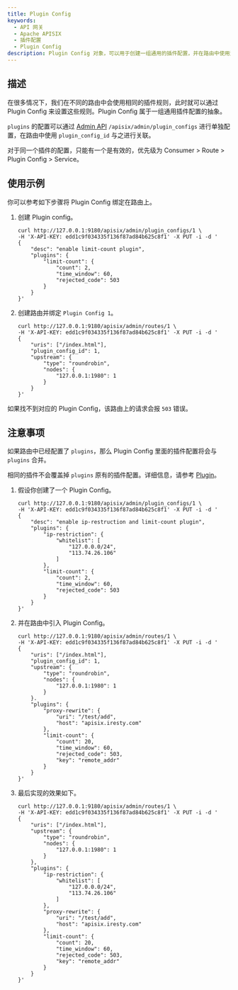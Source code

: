 ```yaml
---
title: Plugin Config
keywords:
  - API 网关
  - Apache APISIX
  - 插件配置
  - Plugin Config
description: Plugin Config 对象，可以用于创建一组通用的插件配置，并在路由中使用这组配置。
---
```


<!--
#
# Licensed to the Apache Software Foundation (ASF) under one or more
# contributor license agreements.  See the NOTICE file distributed with
# this work for additional information regarding copyright ownership.
# The ASF licenses this file to You under the Apache License, Version 2.0
# (the "License"); you may not use this file except in compliance with
# the License.  You may obtain a copy of the License at
#
#     http://www.apache.org/licenses/LICENSE-2.0
#
# Unless required by applicable law or agreed to in writing, software
# distributed under the License is distributed on an "AS IS" BASIS,
# WITHOUT WARRANTIES OR CONDITIONS OF ANY KIND, either express or implied.
# See the License for the specific language governing permissions and
# limitations under the License.
#
-->

## 描述

在很多情况下，我们在不同的路由中会使用相同的插件规则，此时就可以通过 Plugin Config 来设置这些规则。Plugin Config 属于一组通用插件配置的抽象。

`plugins` 的配置可以通过 [Admin API](../admin-api.md#plugin-config) `/apisix/admin/plugin_configs` 进行单独配置，在路由中使用 `plugin_config_id` 与之进行关联。

对于同一个插件的配置，只能有一个是有效的，优先级为 Consumer > Route > Plugin Config > Service。

## 使用示例

你可以参考如下步骤将 Plugin Config 绑定在路由上。

1. 创建 Plugin config。

    ```shell
    curl http://127.0.0.1:9180/apisix/admin/plugin_configs/1 \
    -H 'X-API-KEY: edd1c9f034335f136f87ad84b625c8f1' -X PUT -i -d '
    {
        "desc": "enable limit-count plugin",
        "plugins": {
            "limit-count": {
                "count": 2,
                "time_window": 60,
                "rejected_code": 503
            }
        }
    }'
    ```

2. 创建路由并绑定 `Plugin Config 1`。

    ```shell
    curl http://127.0.0.1:9180/apisix/admin/routes/1 \
    -H 'X-API-KEY: edd1c9f034335f136f87ad84b625c8f1' -X PUT -i -d '
    {
        "uris": ["/index.html"],
        "plugin_config_id": 1,
        "upstream": {
            "type": "roundrobin",
            "nodes": {
                "127.0.0.1:1980": 1
            }
        }
    }'
    ```

如果找不到对应的 Plugin Config，该路由上的请求会报 `503` 错误。

## 注意事项

如果路由中已经配置了 `plugins`，那么 Plugin Config 里面的插件配置将会与 `plugins` 合并。

相同的插件不会覆盖掉 `plugins` 原有的插件配置。详细信息，请参考 [Plugin](./plugin.md)。

1. 假设你创建了一个 Plugin Config。

    ```shell
    curl http://127.0.0.1:9180/apisix/admin/plugin_configs/1 \
    -H 'X-API-KEY: edd1c9f034335f136f87ad84b625c8f1' -X PUT -i -d '
    {
        "desc": "enable ip-restruction and limit-count plugin",
        "plugins": {
            "ip-restriction": {
                "whitelist": [
                    "127.0.0.0/24",
                    "113.74.26.106"
                ]
            },
            "limit-count": {
                "count": 2,
                "time_window": 60,
                "rejected_code": 503
            }
        }
    }'
    ```

2. 并在路由中引入 Plugin Config。

    ```shell
    curl http://127.0.0.1:9180/apisix/admin/routes/1 \
    -H 'X-API-KEY: edd1c9f034335f136f87ad84b625c8f1' -X PUT -i -d '
    {
        "uris": ["/index.html"],
        "plugin_config_id": 1,
        "upstream": {
            "type": "roundrobin",
            "nodes": {
                "127.0.0.1:1980": 1
            }
        }.
        "plugins": {
            "proxy-rewrite": {
                "uri": "/test/add",
                "host": "apisix.iresty.com"
            },
            "limit-count": {
                "count": 20,
                "time_window": 60,
                "rejected_code": 503,
                "key": "remote_addr"
            }
        }
    }'
    ```

3. 最后实现的效果如下。

    ```shell
    curl http://127.0.0.1:9180/apisix/admin/routes/1 \
    -H 'X-API-KEY: edd1c9f034335f136f87ad84b625c8f1' -X PUT -i -d '
    {
        "uris": ["/index.html"],
        "upstream": {
            "type": "roundrobin",
            "nodes": {
                "127.0.0.1:1980": 1
            }
        },
        "plugins": {
            "ip-restriction": {
                "whitelist": [
                    "127.0.0.0/24",
                    "113.74.26.106"
                ]
            },
            "proxy-rewrite": {
                "uri": "/test/add",
                "host": "apisix.iresty.com"
            },
            "limit-count": {
                "count": 20,
                "time_window": 60,
                "rejected_code": 503,
                "key": "remote_addr"
            }
        }
    }'
    ```
